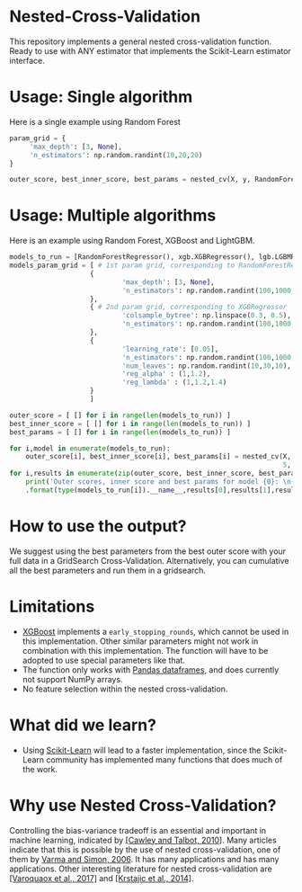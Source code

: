 # Nested-Cross-Validation
This repository implements a general nested cross-validation function. Ready to use with ANY estimator that implements the Scikit-Learn estimator interface.

# Usage: Single algorithm
Here is a single example using Random Forest
```python
param_grid = {
     'max_depth': [3, None],
     'n_estimators': np.random.randint(10,20,20)
}

outer_score, best_inner_score, best_params = nested_cv(X, y, RandomForestRegressor(), param_grid, 5, 5, sqrt_of_score = True)
```

# Usage: Multiple algorithms
Here is an example using Random Forest, XGBoost and LightGBM.
```python
models_to_run = [RandomForestRegressor(), xgb.XGBRegressor(), lgb.LGBMRegressor()]
models_param_grid = [ # 1st param grid, corresponding to RandomForestRegressor
                    {
                            'max_depth': [3, None],
                            'n_estimators': np.random.randint(100,1000,20)
                    }, 
                    { # 2nd param grid, corresponding to XGBRegressor
                            'colsample_bytree': np.linspace(0.3, 0.5),
                            'n_estimators': np.random.randint(100,1000,20)
                    },
                    {
                            'learning_rate': [0.05],
                            'n_estimators': np.random.randint(100,1000,20),
                            'num_leaves': np.random.randint(10,30,10),
                            'reg_alpha' : (1,1.2),
                            'reg_lambda' : (1,1.2,1.4)
                    }
                    ]

outer_score = [ [] for i in range(len(models_to_run)) ]
best_inner_score = [ [] for i in range(len(models_to_run)) ]
best_params = [ [] for i in range(len(models_to_run)) ]

for i,model in enumerate(models_to_run):
    outer_score[i], best_inner_score[i], best_params[i] = nested_cv(X, y, model, models_param_grid[i], 
                                                                    5, 5, sqrt_of_score = True)
for i,results in enumerate(zip(outer_score, best_inner_score, best_params)):
    print('Outer scores, inner score and best params for model {0}: \n{1}\n{2}\n{3}\n'
    .format(type(models_to_run[i]).__name__,results[0],results[1],results[2]))
```

# How to use the output?
We suggest using the best parameters from the best outer score with your full data in a GridSearch Cross-Validation. Alternatively, you can cumulative all the best parameters and run them in a gridsearch.

# Limitations
- [XGBoost](https://xgboost.readthedocs.io/en/latest/) implements a `early_stopping_rounds`, which cannot be used in this implementation. Other similar parameters might not work in combination with this implementation. The function will have to be adopted to use special parameters like that.
- The function only works with [Pandas dataframes](https://pandas.pydata.org/pandas-docs/stable/reference/api/pandas.DataFrame.html), and does currently not support NumPy arrays.
- No feature selection within the nested cross-validation.

# What did we learn?
- Using [Scikit-Learn](https://github.com/scikit-learn/scikit-learn) will lead to a faster implementation, since the Scikit-Learn community has implemented many functions that does much of the work.

# Why use Nested Cross-Validation?
Controlling the bias-variance tradeoff is an essential and important in machine learning, indicated by [[Cawley and Talbot, 2010]](http://jmlr.csail.mit.edu/papers/volume11/cawley10a/cawley10a.pdf). Many articles indicate that this is possible by the use of nested cross-validation, one of them by [Varma and Simon, 2006](https://www.ncbi.nlm.nih.gov/pmc/articles/PMC1397873/pdf/1471-2105-7-91.pdf). It has many applications and has many applications. Other interesting literature for nested cross-validation are [[Varoquaox et al., 2017]](https://arxiv.org/pdf/1606.05201.pdf) and [[Krstajic et al., 2014]](https://jcheminf.biomedcentral.com/track/pdf/10.1186/1758-2946-6-10).
